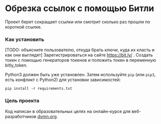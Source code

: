 # Обрезка ссылок с помощью Битли

Проект берет сокращает ссылки или смотрит сколько раз прошли по короткой ссылке.
### Как установить

[TODO: объясните пользователю, откуда брать ключи, куда их класть и как они выглядят]
Зарегистрироваться на сайте https://bit.ly/ . Создать токен с помощью генераторов токенов и положить токен в переменную bitly_token.

Python3 должен быть уже установлен. 
Затем используйте `pip` (или `pip3`, есть конфликт с Python2) для установки зависимостей:
```
pip install -r requirements.txt
```

### Цель проекта

Код написан в образовательных целях на онлайн-курсе для веб-разработчиков [dvmn.org](https://dvmn.org/).